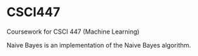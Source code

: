 # CSCI447
Coursework for CSCI 447 (Machine Learning)

Naive Bayes is an implementation of the Naive Bayes algorithm.